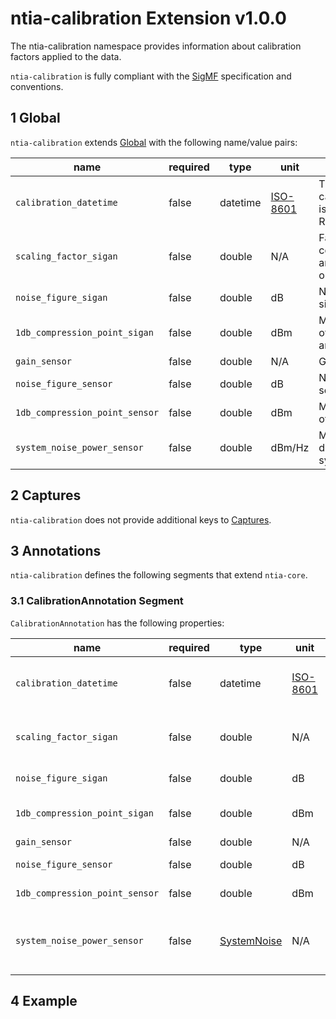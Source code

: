 # ntia-calibration Extension v1.0.0
The ntia-calibration namespace provides information about calibration factors applied to the data.

`ntia-calibration` is fully compliant with the [SigMF](https://github.com/gnuradio/SigMF/blob/master/sigmf-spec.md#namespaces#namespaces) specification and conventions.

## 1 Global
`ntia-calibration` extends [Global](https://github.com/gnuradio/SigMF/blob/master/sigmf-spec.md#global-object) with the following name/value pairs:

|name|required|type|unit|description|
|----|--------------|-------|-------|-----------|
|`calibration_datetime`|false|datetime|[ISO-8601](https://github.com/gnuradio/SigMF/blob/master/sigmf-spec.md#the-datetime-pair)|Time of last calibration. This is RECOMMENDED.|
|`scaling_factor_sigan`|false|double|N/A|Factor that converts signal analyzer A/D output to volts.|
|`noise_figure_sigan`|false|double|dB|Noise figure of signal analyzer.|
|`1db_compression_point_sigan`|false|double|dBm|Maximum input of signal analyzer.|
|`gain_sensor`|false|double|N/A|Gain of sensor.|
|`noise_figure_sensor`|false|double|dB|Noise figure of sensor.|
|`1db_compression_point_sensor`|false|double|dBm|Maximum input of sensor.|
|`system_noise_power_sensor`|false|double|dBm/Hz|Metadata that describes sytems noise.|

## 2 Captures
`ntia-calibration` does not provide additional keys to [Captures](https://github.com/gnuradio/SigMF/blob/master/sigmf-spec.md#captures-array).

## 3 Annotations
`ntia-calibration` defines the following segments that extend `ntia-core`.

### 3.1 CalibrationAnnotation Segment
`CalibrationAnnotation` has the following properties:

|name|required|type|unit|description|
|----|--------------|-------|-------|-----------|
|`calibration_datetime`|false|datetime|[ISO-8601](https://github.com/gnuradio/SigMF/blob/master/sigmf-spec.md#the-datetime-pair)|Time of last calibration. This is RECOMMENDED.|
|`scaling_factor_sigan`|false|double|N/A|Factor that converts signal analyzer A/D output to volts.|
|`noise_figure_sigan`|false|double|dB|Noise figure of signal analyzer.|
|`1db_compression_point_sigan`|false|double|dBm|Maximum input of signal analyzer.|
|`gain_sensor`|false|double|N/A|Gain of sensor.|
|`noise_figure_sensor`|false|double|dB|Noise figure of sensor.|
|`1db_compression_point_sensor`|false|double|dBm|Maximum input of sensor.|
|`system_noise_power_sensor`|false|[SystemNoise](#32-systemnoise-object)|N/A|Metadata that describes sytems noise. This object is RECOMMENDED.|

## 4 Example

```<updated example needed>
```
